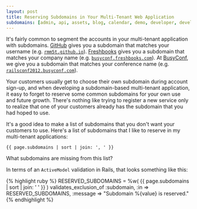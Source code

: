 ```yaml
---
layout: post
title: Reserving Subdomains in Your Multi-Tenant Web Application
subdomains: [admin, api, assets, blog, calendar, demo, developer, developers, docs, files, ftp, git, imap, lab, mail, manage, mx, pages, pop, sites, smtp, ssl, staging, status, support, www]
---
```

It's fairly common to segment the accounts in your multi-tenant application with
subdomains. [GitHub](http://github.com) gives you a subdomain that matches your
username
(e.g. [`rmm5t.github.io`](http://rmm5t.github.io)). [Freshbooks](https://mcgearygroup.freshbooks.com/refer/www
) gives you a subdomain that matches your company name
(e.g. [`busyconf.freshbooks.com`](http://busyconf.freshbooks.com)).  At
[BusyConf](http://busyconf.com), we give you a subdomain that matches your
conference name
(e.g. [`railsconf2012.busyconf.com`](http://railsconf2012.busyconf.com)).

Your customers usually get to choose their own subdomain during account sign-up,
and when developing a subdomain-based multi-tenant application, it easy to
forget to reserve some common subdomains for your own use and future
growth. There's nothing like trying to register a new service only to realize
that one of your customers already has the subdomain that you had hoped to use.

It's a good idea to make a list of subdomains that you don't want your
customers to use. Here's a list of subdomains that I like to reserve in my
multi-tenant applications:

`{{ page.subdomains | sort | join: ', ' }}`

What subdomains are missing from this list?

In terms of an `ActiveModel` validation in Rails, that looks something like this:

{% highlight ruby %}
RESERVED_SUBDOMAINS = %w(
  {{ page.subdomains | sort | join: ' ' }}
)
validates_exclusion_of :subdomain, :in => RESERVED_SUBDOMAINS,
                       :message => "Subdomain %{value} is reserved."
{% endhighlight %}
